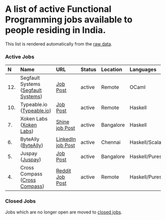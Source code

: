 # A list of active Functional Programming jobs available to people residing in India.

This list is rendered automatically from the [raw data](https://github.com/fpindia/jobs/blob/main/raw/active.csv).

### Active Jobs


| N | Name | URL | Status | Location | Languages | Archive |
| :--- | :--- | :------- | :----- | :----- | :--------- | :--------- |
| 12. | Segfault Systems ([Segfault Systems](https://segfault.systems/)) | [Job Post](https://segfault.systems/job/senior-software-developer.html) | active | Remote | OCaml | [Archive link](https://github.com/fpindia/jobs/blob/main/archive/20210602_segfault.md)
| 10. | Typeable.io ([Typeable.io](https://typeable.io/)) | [Job Post](https://typeable.io/job/senior-software-developer.html) | active | Remote | Haskell | [Archive link](https://github.com/fpindia/jobs/blob/main/archive/20210505_typeable.md)
| 7. | Xoken Labs ([Xoken Labs](https://www.xoken.org/)) | [Shine job Post](https://www.shine.com/jobs/functional-programming-engineer/xoken-labs/11075217/) | active | Bangalore | Haskell | [Archive link](https://github.com/fpindia/jobs/blob/main/archive/20201105_xoken.md)
| 6. | ByteAlly ([ByteAlly](https://byteally.com/)) | [LinkedIn job Post](https://www.linkedin.com/jobs/view/2222656592/) | active | Chennai | Haskell/Scala/F# | [Archive link](https://github.com/fpindia/jobs/blob/main/archive/20201030_byteally.md)
| 5. | Juspay ([Juspay](https://www.juspay.in)) | [Job Post](https://juspay.in/sde-functional-programming) | active | Bangalore | Haskell/Purescript | [Archive link](https://github.com/fpindia/jobs/blob/main/archive/20201029_juspay.md)
| 4. | Cross Compass ([Cross Compass](https://www.cross-compass.com)) | [Reddit Job Post](https://www.reddit.com/r/haskell/comments/jibcz7/job_cross_compass_is_hiring_haskell_developers/) | active | Remote | Haskell/Purescript | [Archive link](https://github.com/fpindia/jobs/blob/main/archive/20201026_crosscompass.md)


### Closed Jobs

Jobs which are no longer open are moved to [closed jobs](https://github.com/fpindia/jobs/blob/main/rendered/closed.md).
